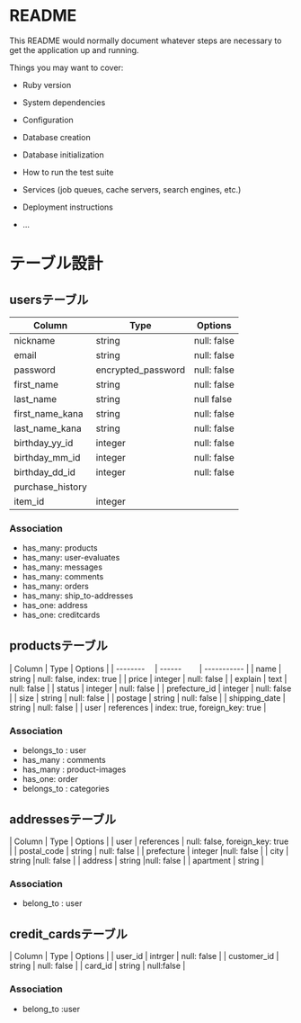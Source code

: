 # README

This README would normally document whatever steps are necessary to get the
application up and running.

Things you may want to cover:

* Ruby version

* System dependencies

* Configuration

* Database creation

* Database initialization

* How to run the test suite

* Services (job queues, cache servers, search engines, etc.)

* Deployment instructions

* ...

# テーブル設計

## usersテーブル
| Column          | Type   | Options     |
| --------        | ------ | ----------- |
| nickname        | string | null: false |
| email           | string | null: false |
| password        | encrypted_password | null: false |
| first_name      | string | null: false |
| last_name       | string | null false  |
| first_name_kana | string | null: false |
| last_name_kana  | string | null: false |
| birthday_yy_id  | integer| null: false |
| birthday_mm_id  | integer| null: false |
| birthday_dd_id  | integer| null: false | 
| purchase_history|
| item_id | integer |  | 

### Association
- has_many: products
- has_many: user-evaluates
- has_many: messages
- has_many: comments
- has_many: orders
- has_many: ship_to-addresses
- has_one: address
- has_one: creditcards







## productsテーブル
| Column           | Type       | Options     |
| --------        　| ------ 　　| ----------- |
| name             | string     | null: false, index: true |
| price            | integer    | null: false |
| explain          | text       | null: false |
| status           | integer    | null: false |
| prefecture_id    | integer    | null: false |
| size             | string     | null: false |
| postage          | string     | null: false |
| shipping_date    | string     | null: false |
| user             | references | index: true, foreign_key: true |


### Association
- belongs_to : user
- has_many : comments
- has_many : product-images
- has_one: order
- belongs_to : categories



## addressesテーブル
| Column           | Type       | Options     |
| user             | references | null: false, foreign_key: true |
| postal_code      | string     | null: false |
| prefecture       | integer    |null: false |
| city             | string     |null: false |
| address          | string     |null: false |
| apartment        | string	    |

### Association
- belong_to : user

## credit_cardsテーブル
| Column           | Type       | Options     |
| user_id    | intrger | null: false |
| customer_id | string  | null: false |
| card_id     | string  | null:false |

### Association
- belong_to :user